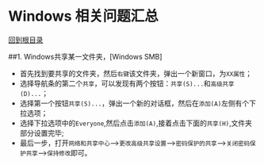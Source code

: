 Windows 相关问题汇总
====
[回到根目录](./README.md)

##1. Windows共享某一文件夹，[Windows SMB]
- 首先找到要共享的文件夹，然后`右键`该文件夹，弹出一个新窗口，为`XX属性`；
- 选择导航条的第二个`共享`，可以发现有两个按钮：`共享(S)...`和`高级共享(D)...`；
- 选择第一个按钮`共享(S)...`，弹出一个新的对话框，然后在`添加(A)`左侧有个下拉选项；
- 选择下拉选项中的`Everyone`,然后点击`添加(A)`,接着点击下面的`共享(H)`,文件夹部分设置完毕;
- 最后一步，打开`网络和共享中心`-->`更改高级共享设置`-->`密码保护的共享`-->`关闭密码保护共享`-->`保持修改`即可。
